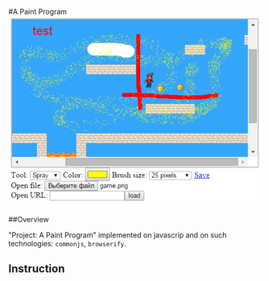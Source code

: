 #A Paint Program
![Project: A Paint Program](https://raw.githubusercontent.com/bydens/A-Paint-Program/master/img/paint.png)

##Overview

"Project: A Paint Program" implemented on javascrip and on such technologies: `commonjs`, `browserify`. 

## Instruction